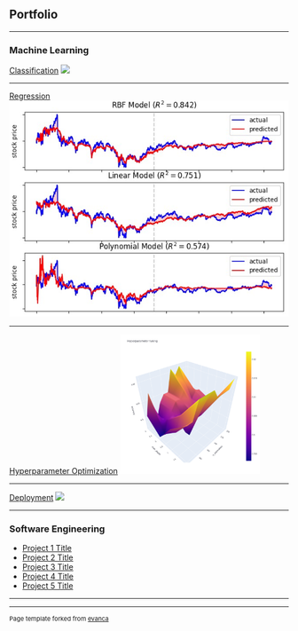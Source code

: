 ## Portfolio

---

### Machine Learning 

[Classification](/sample_page)
<img src="images/dummy_thumbnail.jpg?raw=true"/>

---
[Regression](/sample_page)
<img src="images/Regression.jpg?raw=true"/>

---
[Hyperparameter Optimization](/sample_page)
<img src="images/GridSearchHyperTuning.png?raw=true" width=50% height=50%/>

---
[Deployment](http://example.com/)
<img src="images/dummy_thumbnail.jpg?raw=true"/>

---


### Software Engineering

- [Project 1 Title](http://example.com/)
- [Project 2 Title](http://example.com/)
- [Project 3 Title](http://example.com/)
- [Project 4 Title](http://example.com/)
- [Project 5 Title](http://example.com/)

---




---
<p style="font-size:11px">Page template forked from <a href="https://github.com/evanca/quick-portfolio">evanca</a></p>
<!-- Remove above link if you don't want to attibute -->
